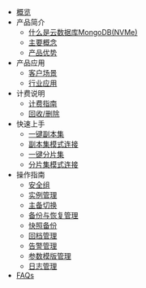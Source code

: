 
* [概览](/mongodb_nvme/README)
* 产品简介
    * [什么是云数据库MongoDB(NVMe)](/mongodb_nvme/product/concept)
    * [主要概念](/mongodb_nvme/product/terminology)
    * [产品优势](/mongodb_nvme/product/superiority)
* 产品应用
    * [客户场景](/mongodb_nvme/use/user)
    * [行业应用](/mongodb_nvme/use/industry)
* 计费说明
    * [计费指南](/mongodb_nvme/price/bill)
    * [回收/删除](/mongodb_nvme/price/recycle)
* 快速上手
    * [一键副本集](/mongodb_nvme/quick/replicaset)
    * [副本集模式连接](/mongodb_nvme/quick/con-replicaset)
    * [一键分片集](/mongodb_nvme/quick/cluster)
    * [分片集模式连接](/mongodb_nvme/quick/con-shard)
* 操作指南
    * [安全组](/mongodb_nvme/guide/secgrp)
    * [实例管理](/mongodb_nvme/guide/instance)
    * [主备切换](/mongodb_nvme/guide/switch)
    * [备份与恢复管理](/mongodb_nvme/guide/backup)
    * [快照备份](/mongodb_nvme/guide/snapshot)
    * [回档管理](/mongodb_nvme/guide/recover)
    * [告警管理](/mongodb_nvme/guide/monitor)
    * [参数模版管理](/mongodb_nvme/guide/config_template)
    * [日志管理](/mongodb_nvme/guide/log_new)
* [FAQs](/mongodb_nvme/faqs)
    
